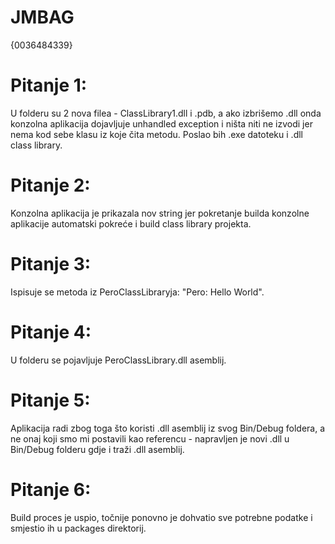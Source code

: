 # JMBAG
{0036484339}

# Pitanje 1:
U folderu su 2 nova filea - ClassLibrary1.dll i .pdb, a ako izbrišemo .dll onda konzolna aplikacija dojavljuje unhandled exception i ništa  niti ne izvodi jer nema kod sebe klasu iz koje čita metodu. Poslao bih .exe datoteku i .dll class library.

# Pitanje 2:
Konzolna aplikacija je prikazala nov string jer pokretanje builda konzolne aplikacije automatski pokreće i build class library projekta.

# Pitanje 3:
Ispisuje se metoda iz PeroClassLibraryja: "Pero: Hello World".

# Pitanje 4:
U folderu se pojavljuje PeroClassLibrary.dll asemblij.

# Pitanje 5:
Aplikacija radi zbog toga što koristi .dll asemblij iz svog Bin/Debug foldera, a ne onaj koji smo mi postavili kao referencu - napravljen je novi .dll u Bin/Debug folderu gdje i traži .dll asemblij.

# Pitanje 6:
Build proces je uspio, točnije ponovno je dohvatio sve potrebne podatke i smjestio ih u packages direktorij.
